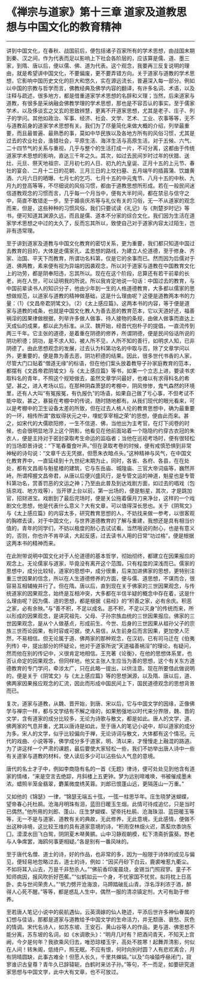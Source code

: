 # 《禅宗与道家》第十三章 道家及道教思想与中国文化的教育精神

------

讲到中国文化，在春秋、战国前后，便包括诸子百家所有的学术思想，由战国末期到秦、汉之间，作为代表而足以影响上下社会各阶层的，应该算是儒、道、墨三家，到隋、唐以后，便以儒、佛、道为代表。这个观念，我要再三反复说明的理由，就是希望讲中国文化，不要偏废，更不要弄错方向。关于道家与道教的学术思想，它影响中国历史文化的巨大和悠久，实在源远流长，普遍深入每一部分。例如以中国的宗教与哲学而言，佛教经典及佛学内容的翻译，有许多名词、术语，以及注释与疏述，很多地方，都是借重道家学术思想的名辞和义理；当然，后来道家与道教，有很多是采纳融会佛教学理的学术思想，那也是不容否认的事实。至于儒家学术，以及侈谈玄之又玄的思致辨慧，更离不开道家思想，尤其是老子、庄子、列子的学问。其他如政治、军事、经济、社会、文学、艺术、工业、农事等等，无不与道教前身的道家学术思想有关。我们为了尽量简化来做大概的介绍，列举最重要，而且最普遍、最熟悉的事，莫如中华民族以及各地方所有的风俗习惯，尤其是过去的农业社会，渔猎社会，平原生活、海洋生活与高原生活，对于五候、六气、二十四节气的关系与重视，几乎与整个的生活打成一片，不可分离，这都由于传统道家学术思想的影响，直达三千年之久。其次，如过去民间岁时过年的伏腊、送灶、元旦、祭天地祖宗、正月初七的人日、初九的九皇诞、正月十五的上元节、春社的宴会、二月十二日的花朝、三月三日的上坟扫墓、五月端午的插菖蒲、饮雄黄酒、六月六日的晒曝、七月七的乞巧、七月十五的中元鬼节、八月十五的中秋、九月九的登高等等，不尽细说的风俗习惯，都由于道教思想所形成。若在一般民间迷信道教观念的习惯而言，几乎每一个月当中，便有大半时间，都在禁忌与信守之中，简直不敢错走一步。至于婚丧庆吊等与礼仪有关的习俗，无一不从道家的观念而来，但是，这些种种的习惯风俗，我们只要试读《礼记》与《荆楚岁时记》等书，便可知道其渊源久远，而且是儒、道本不分家的综合文化，我们因为生活在道家学术思想之中过的太久了，反而忘其所以，致使自己对于道家内容太过陌生，岂非有违常理。

至于讲到道家及道教与中国文化教育的密切关系，更为重要，我们都只知道中国过去教育的目的，大体是走儒家孔、孟思想的路线，为建立人伦道德，至于修身、齐家、治国、平天下而教育，所谓功名科第，仅是它的余事而已。然而因为后儒对于道、佛两教，素来便有视为异端的因袭观念，所以对于道家与道教在中国教育文化上的功劳，都是阴奉阳违，忘其所以。现在在这个阶段，总算还有若干前辈的长老，尚在人世，可以证明我的所说。所以我肯定地说一句话：中国过去的教育，与中国前辈读书人的知识分子，他由少年到一生的人格道德教育，大多都以儒家的思想做规范，以道家与道教的精神做基础，这是什么理由呢？这便是道教两本书的力量：（1）《文昌帝君阴骘文》。（2）《太上感应篇》。这两本书的内容，等于便是道家与道教的戒条，也就是中国文化教人为善去恶的教育范本，它以天道好还，福善祸淫的因果律做根据，列举许多做人做事、待人接物的条规，由做人做事而直达上天成仙的成果，都以此为标准。从汉、魏开始，经晋代抱朴子的提倡，一直流传到两三千年。它主张的道德，是着重在阴德的修养，所谓阴德，便是民间俗话所说的阴功积德；阴功，是不求人知，被人所不见，人所不知的善行，如明求人知，已非阴德了。由此思想观念的发展，过去认为科第功名的中取与否，除了文章学问以外，更重要的，便是靠为善去恶，阴功积德的结果。因此，很多世代书香的人家，尽管大门口贴着“僧道无缘”的标语，但在他们案头放着教导子孙家庭教育的范本，都摆有《文昌帝君阴骘文》与《太上感应篇》等书，如果一个立志上进，要读书求取科名的青年，不照这个规矩做去，虽然文章学问最好，也难以有求得科名的希望。甚之，进入考场以后，在那种阴森萧瑟的考棚中，阴风惨惨，鬼气森然的环境里，还有人大叫“有冤报冤，有仇报仇”的场语，如果自己做了亏心事，不但考试不能中取，甚之，暴毙在考棚中的传说，随时随地都有。从我们现代的眼光看来，可以是考棚中的卫生设备太差的所致，但在过去人格人伦的教育思想中，确为最重要的一环，相传所谓“救蚁得状元之中，埋蛇享宰相之荣”的思想，便由此而来。甚之，如宋代的大儒欧阳修，一生不信道、佛，当他出为主考官，在灯下阅卷的时候，也会很明显地浮上这个阴影，他看见在他前面站着一个隐隐约约穿古衣冠的朱衣人，便是主持对于密封录取考生命运的监临者；当他在巡视考场时，便有很轻松的当场即景诗说：“下笔春蚕食叶声。”但在录取考卷的时候，便有戒慎恐惧到非常神秘的诗句说：“文章千古无凭据，但愿朱衣暗点头。”这种精神与风气，在中国文化教育界中，一直延续到十九世纪末期为止，同时，各省、各府、各县，在在处处，都有文昌阁与魁星楼的建筑，它与东岳庙、城隍庙、三官大帝词庙等，巍然并峙。所谓榨握文昌帝君，从唐以后便兴盛风行，是专管文运的神道，魁星也是专管科第功名，赏善罚恶的文运之神；乃至由此普及到达戏剧方面，如过去的唱戏（包括京戏、地方戏等），当开锣上台以前，第一出场的，便是魁星，其次，才是跳加官，招财进宝。戏剧到了最后完场时，便是关公拖着偃月刀来净台，这样的一个戏剧文化思想，他是代表什么意义？大有文章，可以值得深长思也。关于《阴鸳文》与《太上感应篇》的内容太多，研究教育思想的人，不妨找来做一参考，以很客观的胸襟去读，对于中国文化，与世界道德教育的了解与重建，我想还是具有相当价值的，青年的同学们，不妨以极度的耐心去试试看。当然哦说的耐心，也是有意义的，否则，你也许不肯卒读，大起反感，过去读书人用的日常“功过格”，便是根据这两本书的精神而来。

在此附带说明中国文化对于人伦道德的基本哲学，彻始彻终，都建立在因果报应的观念上。无论儒家与道家，毕竟没有离开这个范围，只有程度的深浅而已。儒家的思想中，成分比较轻，道家的思想中，成分很重，后来加进佛家的思想，更特别注重三世因果的信念，所以在人生道德修养的方面，便与儒、道思想，不谋而合，很容易互相辅掖并行了。但在隋。唐以后，直到现在关于佛家的三世因果观念，与传统道家的因果观念，始终是互相冲突，大多都在半信半疑的概念中存在着，这是什么理由呢？因为儒、道的思想，都是根据《易经》的“积善之家，必有余庆。积恶之家，必有余殃。”与“善不积，不足以成名。恶不积，不足以灭身”的传统而来，所以形成的因果观念，是讲究祖先、父母、子孙宗族血统的三世因果报应。佛家的三世因果观念，是从个人做基点，形成前生、今世、后身的三世因果从祖孙父子的宗族三世而论因果，有时容或可据，使人易信，从生前身后而言因果，更加使人茫然，不易相信。但无论属于道、佛两家的那种观念，在汉初，已有司马迁在《伯夷列传》中，提出部分的怀疑论，他对于道家所说“天道福善祸淫”的理论，有疑问，然而他在别的传记中，义很肯定地相信。王充著《论衡》，在他的思想体系里，也否认命定的因果观念，但同样地，他又主张人生应当为善的思想，这个有关东方道德教育的专门学问，牵涉太广，只在此略一提出，以供注意。现在所要借此做说明的，便是关于《阴骘文》与《太上感应篇》等的思想渊源，以及隋、唐以后，道、佛两家因果报应观念的汇流，因此而形成中国民间上下，国民道德观念的思想背景而已。

复次，道家与道教，从魏、晋开始，到唐、宋以后，它与中国文学的因缘，正像佛学与禅宗一样，都与文学结有不解之缘的，如果勉强地以时代来分界限，魏、晋的文学，含有道家的成分比较多，无论为诗歌与散文，都是如此。唐人的文学，道、佛两家的气息并重，尤其以唐诗是如此，至于唐人的笔记小说中，却以道家的成分为多。宋人的文学，似乎比较偏向于禅，无论诗词与散文，大体都有这个情况。元代的戏曲、小说等等，佛学成分多于道家，明、清以来，才慢慢走上融混的路道。为了讲这样一个严肃的课题，最后要使大家轻松一些，我们不妨举出唐人诗中一些有关道家与道教的材料，使人读后多少可以沾些仙人气息的意境。

唐代的名士才子中，例如李商隐有名的一首《无题》律诗，便可处处见到他含有道家的情绪，“来是空言去绝踪，月斜楼上五更钟。梦为远别啼难唤，书被催成墨未浓。蜡照半笼金翡翠，麝薰微度绣芙蓉。刘郎已恨蓬山远，更隔莲山一万重。”

又如他的《锦瑟》一律，“锦瑟无端五十弦，一弦一柱思华年。庄生晓梦迷蝴蝶，望帝春心托杜鹃。沧海月明珠有泪，蓝田日暖玉生烟。此情可待成追忆，只是当时已偶然。”他所用的刘郎、蓬山、庄生梦蝴蝶、望帝托杜鹃、沧海珠泪、蓝田暖玉等等，无一不是与道家、道教有关的典故，无此修养，无此意境，无此感情，便做不出这种诗境，这比较王维的具有道家意境的诗，“积雨空林烟火迟，蒸䔧炊黍饷东囗，漠漠水田飞白鸳，阴阴夏木啭黄鹂。山中习静观朝模，松下清斋折露葵。野老与人争席罢，海鸥何事更相疑。”各是别有一番风味的。

至于唐代名僧、道士的诗，好的作品，也非常的多，因为一般限于诗体的成见与偏见，便轻易地忽略过去，道士的诗，例如：“因买丹砂下白云，鹿裘唯惹九衢尘。不如将耳入山去，万是千非愁杀人。”“佛前香印废晨烧，金锡当门照寂寥。童子不知师病因，报风吹折好芭蕉。”“似鹤如云一个身，不忧家国不忧贫。拟将枕上日高卧，卖与世间荣贵人。”“帆力劈开沧海浪，马蹄踏破乱山青。浮名浮利浓于酒，醉得人心死不醒。”等等，都是惑乱人生中，偶然一服的清凉镇定剂，大可有助于修养。

至若唐人笔记小说中的裴航遇仙，云英滴嫁的仙人艳迹，平添后世许多神仙眷属的幻想与佳话，那都是道家与道教给予中国文学的生命活力，并无颓唐、衰愁、灰色的情调。宋代名诗人，如苏东坡、王安石、黄山谷等人的作品，更与道、佛思想不能分离，苏东坡的名词，如《水调歌头》：“明月几时有？把酒问青天，不知天上宫阙，今夕是何年？我欲乘风归去，唯恐琼楼玉宇，高处不胜寒！起舞弄清影，何似在人间！转朱阁，低绮户，照无眠。不应有恨，何时向别时圆？人有悲欢离合，月有阴晴圆缺，此事古难全！但愿人长久，千里共蝉娟。”以及“鸟噪猿呼昼闭门，寂寥谁识古皇尊？青牛久已辞辕轭，白鹤时来访子孙。”等句，不一而足，如要研究道家思想与中国文学，此中大有文章，也不可放过。

